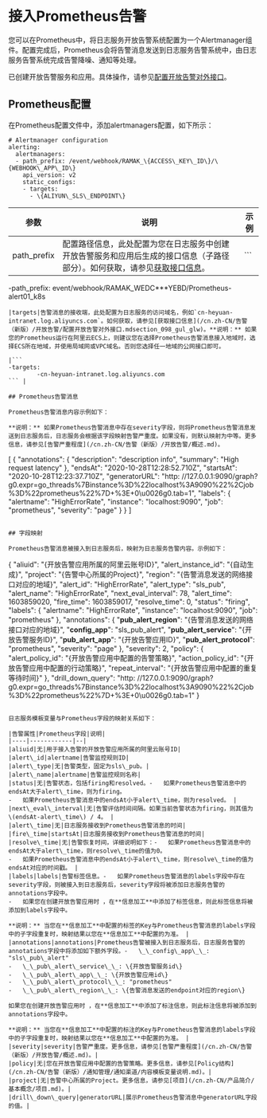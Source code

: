 # 接入Prometheus告警

您可以在Prometheus中，将日志服务开放告警系统配置为一个Alertmanager组件。配置完成后，Prometheus会将告警消息发送到日志服务告警系统中，由日志服务告警系统完成告警降噪、通知等处理。

已创建开放告警服务和应用。具体操作，请参见[配置开放告警对外接口](/cn.zh-CN/告警（新版）/开放告警/配置开放告警对外接口.md)。

## Prometheus配置

在Prometheus配置文件中，添加alertmanagers配置，如下所示：

```
# Alertmanager configuration
alerting:
  alertmanagers:
  - path_prefix: /event/webhook/RAMAK_\{ACCESS\_KEY\_ID\}/\{WEBHOOK\_APP\_ID\}
    api_version: v2
    static_configs:
    - targets:
      - \{ALIYUN\_SLS\_ENDPOINT\}
```

|参数|说明|示例|
|--|--|--|
|path\_prefix|配置路径信息，此处配置为您在日志服务中创建开放告警服务和应用后生成的接口信息（子路径部分）。如何获取，请参见[获取接口信息](/cn.zh-CN/告警（新版）/开放告警/配置开放告警对外接口.mdsection_098_gul_glw)。|```
-path_prefix: event/webhook/RAMAK_WEDC***YEBD/Prometheus-alert01_k8s
``` |
|targets|告警消息的接收端，此处配置为日志服务的访问域名，例如`cn-heyuan-intranet.log.aliyuncs.com`。如何获取，请参见[获取接口信息](/cn.zh-CN/告警（新版）/开放告警/配置开放告警对外接口.mdsection_098_gul_glw)。**说明：** 如果您的Prometheus运行在阿里云ECS上，则建议您在选择Prometheus告警消息接入地域时，选择ECS所在地域，并使用局域网或VPC域名。否则您选择任一地域的公网接口即可。

|```
-targets:
        -cn-heyuan-intranet.log.aliyuncs.com
``` |

## Prometheus告警消息

Prometheus告警消息内容示例如下：

**说明：** 如果Prometheus告警消息中存在severity字段，则将Prometheus告警消息发送到日志服务后，日志服务会根据该字段映射告警严重度。如果没有，则默认映射为中等。更多信息，请参见[告警严重程度](/cn.zh-CN/告警（新版）/开放告警/概述.md)。

```
[
    {
        "annotations": {
            "description": "description info",
            "summary": "High request latency"
        },
        "endsAt": "2020-10-28T12:28:52.710Z",
        "startsAt": "2020-10-28T12:23:37.710Z",
        "generatorURL": "http: //127.0.0.1:9090/graph?g0.expr=go_threads%7Binstance%3D%22localhost%3A9090%22%2Cjob%3D%22prometheus%22%7D+%3E+0\\u0026g0.tab=1",
        "labels": {
            "alertname": "HighErrorRate",
            "instance": "localhost:9090",
            "job": "prometheus",
            "severity": "page"
        }
    }
]
```

## 字段映射

Prometheus告警消息被接入到日志服务后，映射为日志服务告警内容。示例如下：

```
{
    "aliuid": "{开放告警应用所属的阿里云账号ID}",
    "alert_instance_id": "{自动生成}",
    "project": "{告警中心所属的Project}",
    "region": "{告警消息发送的网络接口对应的地域}",
    "alert_id": "HighErrorRate",
    "alert_type": "sls_pub",
    "alert_name": "HighErrorRate",
    "next_eval_interval": 78,
    "alert_time": 1603859020,
    "fire_time": 1603859017,
    "resolve_time": 0,
    "status": "firing",
    "labels": {
        "alertname": "HighErrorRate",
        "instance": "localhost:9090",
        "job": "prometheus"
    },
    "annotations": {
        "__pub_alert_region__": "{告警消息发送的网络接口对应的地域}",
        "__config_app__": "sls_pub_alert",
        "__pub_alert_service__": "{开放告警服务ID}",
        "__pub_alert_app__": "{开放告警应用ID}",
        "__pub_alert_protocol__": "prometheus",
        "severity": "page"
    },
    "severity": 2,
    "policy": {
        "alert_policy_id": "{开放告警应用中配置的告警策略}",
        "action_policy_id": "{开放告警应用中配置的行动策略}",
        "repeat_interval": "{开放告警应用中配置的重复等待时间}"
    },
    "drill_down_query": "http: //127.0.0.1:9090/graph?g0.expr=go_threads%7Binstance%3D%22localhost%3A9090%22%2Cjob%3D%22prometheus%22%7D+%3E+0\\u0026g0.tab=1"
}
```

日志服务模板变量与Prometheus字段的映射关系如下：

|告警属性|Prometheus字段|说明|
|----|------------|--|
|aliuid|无|用于接入告警的开放告警应用所属的阿里云账号ID|
|alert\_id|alertname|告警监控规则ID|
|alert\_type|无|告警类型，固定为sls\_pub。|
|alert\_name|alertname|告警监控规则名称|
|status|无|告警状态，包括firing和resolved。-   如果Prometheus告警消息中的endsAt大于alert\_time，则为firing。
-   如果Prometheus告警消息中的endsAt小于alert\_time，则为resolved。 |
|next\_eval\_interval|无|告警评估时间间隔。如果当前告警状态为firing，则其值为 \(endsAt-alert\_time\) / 4。 |
|alert\_time|无|日志服务接收到Prometheus告警消息的时间|
|fire\_time|startsAt|日志服务接收到Prometheus告警消息的时间|
|resolve\_time|无|告警恢复时间，详细说明如下：-   如果Prometheus告警消息中的endsAt大于alert\_time，则resolve\_time的值为0。
-   如果Prometheus告警消息中的endsAt小于alert\_time，则resolve\_time的值为endsAt对应的时间戳。 |
|labels|labels|告警标签信息。-   如果Prometheus告警消息的labels字段中存在severity字段，则被接入到日志服务后，severity字段将被添加日志服务告警的annotations字段中。
-   如果您在创建开放告警应用时 ，在**信息加工**中添加了标签信息，则此标签信息将被添加到labels字段中。

**说明：** 当您在**信息加工**中配置的标签的Key与Prometheus告警消息的labels字段中的子字段重复时，映射结果以您在**信息加工**中配置的为准。 |
|annotations|annotations|Prometheus告警被接入到日志服务后，日志服务告警的annotations字段中将添加如下额外字段。-   \_\_config\_app\_\_: "sls\_pub\_alert"
-   \_\_pub\_alert\_service\_\_: \{开放告警服务id\}
-   \_\_pub\_alert\_app\_\_: \{开放告警应用id\}
-   \_\_pub\_alert\_protocol\_\_: "prometheus"
-   \_\_pub\_alert\_region\_\_: \{告警消息发送的endpoint对应的region\}

如果您在创建开放告警应用时 ，在**信息加工**中添加了标注信息，则此标注信息将被添加到annotations字段中。

**说明：** 当您在**信息加工**中配置的标注的Key与Prometheus告警消息的labels字段中的子字段重复时，映射结果以您在**信息加工**中配置的为准。 |
|severity|severity|告警严重度。更多信息，请参见[告警严重程度](/cn.zh-CN/告警（新版）/开放告警/概述.md)。|
|policy|无|您在开放告警应用中配置的告警策略。更多信息，请参见[Policy结构](/cn.zh-CN/告警（新版）/通知管理/通知渠道/内容模板变量说明.md)。|
|project|无|告警中心所属的Project。更多信息，请参见[项目](/cn.zh-CN/产品简介/基本概念/项目.md)。|
|drill\_down\_query|generatorURL|展示Prometheus告警消息中generatorURL字段的值。|

